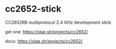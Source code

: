 # cc2652-stick
CC2652RB multiprotocol 2.4 GHz development stick

get one: https://slae.sh/projects/cc2652/

docs: https://slae.sh/projects/cc2652/
